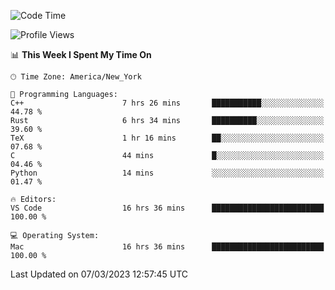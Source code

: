 <!--START_SECTION:waka-->
![Code Time](http://img.shields.io/badge/Code%20Time-197%20hrs%2042%20mins-blue)

![Profile Views](http://img.shields.io/badge/Profile%20Views-4-blue)

📊 **This Week I Spent My Time On** 

```text
🕑︎ Time Zone: America/New_York

💬 Programming Languages: 
C++                      7 hrs 26 mins       ███████████░░░░░░░░░░░░░░   44.78 % 
Rust                     6 hrs 34 mins       ██████████░░░░░░░░░░░░░░░   39.60 % 
TeX                      1 hr 16 mins        ██░░░░░░░░░░░░░░░░░░░░░░░   07.68 % 
C                        44 mins             █░░░░░░░░░░░░░░░░░░░░░░░░   04.46 % 
Python                   14 mins             ░░░░░░░░░░░░░░░░░░░░░░░░░   01.47 % 

🔥 Editors: 
VS Code                  16 hrs 36 mins      █████████████████████████   100.00 % 

💻 Operating System: 
Mac                      16 hrs 36 mins      █████████████████████████   100.00 % 
```


 Last Updated on 07/03/2023 12:57:45 UTC
<!--END_SECTION:waka-->

